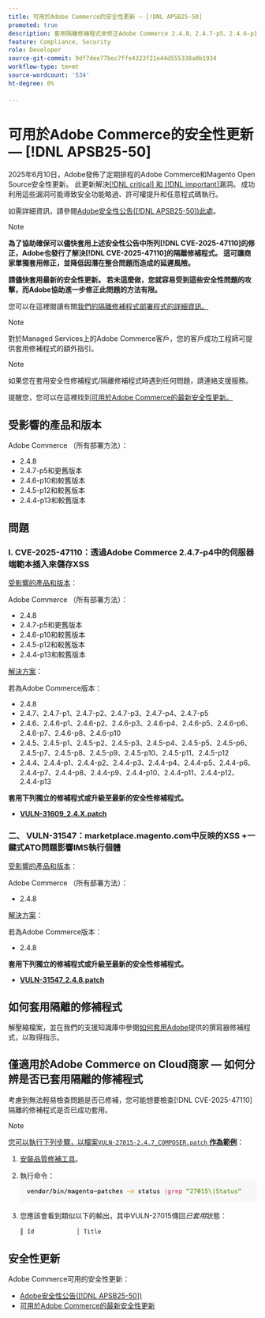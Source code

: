 ```yaml
---
title: 可用於Adobe Commerce的安全性更新 — [!DNL APSB25-50]
promoted: true
description: 套用隔離修補程式來修正Adobe Commerce 2.4.8、2.4.7-p5、2.4.6-p10、2.4.5-p12、2.4.4-p13及舊版的 [!DNL critical and important vulnerabilities] 。
feature: Compliance, Security
role: Developer
source-git-commit: 9df7dee77bec7ffe4323f21e44d555338a0b1934
workflow-type: tm+mt
source-wordcount: '534'
ht-degree: 0%

---
```


# 可用於Adobe Commerce的安全性更新 — [!DNL APSB25-50]

2025年6月10日，Adobe發佈了定期排程的Adobe Commerce和Magento Open Source安全性更新。 此更新解決[[!DNL critical] 和 [!DNL important]](https://helpx.adobe.com/tw/security/severity-ratings.html)漏洞。 成功利用這些漏洞可能導致安全功能略過、許可權提升和任意程式碼執行。

如需詳細資訊，請參閱[Adobe安全性公告([!DNL APSB25-50])此處](https://helpx.adobe.com/tw/security/products/magento/apsb25-50.html)。

>[!NOTE]
>
>**為了協助確保可以儘快套用上述安全性公告中所列[!DNL CVE-2025-47110]的修正，Adobe也發行了解決[!DNL CVE-2025-47110]的隔離修補程式。 這可讓商家單獨套用修正，並降低因潛在整合問題而造成的延遲風險。**

**請儘快套用最新的安全性更新。 若未這麼做，您就容易受到這些安全性問題的攻擊，而Adobe協助進一步修正此問題的方法有限。**

您可以在這裡閱讀有關[我們的隔離修補程式部署程式的詳細資訊。](https://business.adobe.com/blog/introducing-enhanced-security-patch-deployment-and-communications-in-adobe-commerce)

>[!NOTE]
>
>對於Managed Services上的Adobe Commerce客戶，您的客戶成功工程師可提供套用修補程式的額外指引。

>[!NOTE]
>
>如果您在套用安全性修補程式/隔離修補程式時遇到任何問題，請連絡支援服務。

提醒您，您可以在這裡找到[可用於Adobe Commerce的最新安全性更新。](https://helpx.adobe.com/tw/security/products/magento.html)

## 受影響的產品和版本

Adobe Commerce （所有部署方法）：

* 2.4.8
* 2.4.7-p5和更舊版本
* 2.4.6-p10和較舊版本
* 2.4.5-p12和較舊版本
* 2.4.4-p13和較舊版本

## 問題

### I. CVE-2025-47110：透過Adobe Commerce 2.4.7-p4中的伺服器端範本插入來儲存XSS

<u>受影響的產品和版本</u>：

Adobe Commerce （所有部署方法）：

* 2.4.8
* 2.4.7-p5和更舊版本
* 2.4.6-p10和較舊版本
* 2.4.5-p12和較舊版本
* 2.4.4-p13和較舊版本

<u>解決方案</u>：

若為Adobe Commerce版本：

* 2.4.8
* 2.4.7、2.4.7-p1、2.4.7-p2、2.4.7-p3、2.4.7-p4、2.4.7-p5
* 2.4.6、2.4.6-p1、2.4.6-p2、2.4.6-p3、2.4.6-p4、2.4.6-p5、2.4.6-p6、2.4.6-p7、2.4.6-p8、2.4.6-p10
* 2.4.5、2.4.5-p1、2.4.5-p2、2.4.5-p3、2.4.5-p4、2.4.5-p5、2.4.5-p6、2.4.5-p7、2.4.5-p8、2.4.5-p9、2.4.5-p10、2.4.5-p11、2.4.5-p12
* 2.4.4、2.4.4-p1、2.4.4-p2、2.4.4-p3、2.4.4-p4、2.4.4-p5、2.4.4-p6、2.4.4-p7、2.4.4-p8、2.4.4-p9、2.4.4-p10、2.4.4-p11、2.4.4-p12、2.4.4-p13

**套用下列獨立的修補程式或升級至最新的安全性修補程式。**

* **[VULN-31609_2.4.X.patch](assets/VULN-31609_2.4.X_patch.zip)**

### 二、 VULN-31547：marketplace.magento.com中反映的XSS +一鍵式ATO問題影響IMS執行個體

<u>受影響的產品和版本</u>：

Adobe Commerce （所有部署方法）：

* 2.4.8

<u>解決方案</u>：

若為Adobe Commerce版本：

* 2.4.8

**套用下列獨立的修補程式或升級至最新的安全性修補程式。**

* **[VULN-31547_2.4.8.patch](assets/VULN-31547_2.4.8_patch.zip)**

## 如何套用隔離的修補程式

解壓縮檔案，並在我們的支援知識庫中參閱[如何套用Adobe](https://experienceleague.adobe.com/docs/commerce-knowledge-base/kb/how-to/how-to-apply-a-composer-patch-provided-by-magento.html?lang=zh-Hant)提供的撰寫器修補程式，以取得指示。

## 僅適用於Adobe Commerce on Cloud商家 — 如何分辨是否已套用隔離的修補程式

考慮到無法輕易檢查問題是否已修補，您可能想要檢查[!DNL CVE-2025-47110]隔離的修補程式是否已成功套用。

>[!NOTE]
>
><u>您可以執行下列步驟，以檔案`VULN-27015-2.4.7_COMPOSER.patch` **作為範例**</u>：

1. [安裝品質修補工具](https://experienceleague.adobe.com/docs/commerce-operations/tools/quality-patches-tool/usage.html?lang=zh-Hant)。
1. 執行命令： <br>
   ![cve-2024-34102-tell-if-patch-applied-code](assets/cve-2024-34102-tell-if-patch-applied-code.png)
1. 您應該會看到類似以下的輸出，其中VULN-27015傳回&#x200B;*已套用*&#x200B;狀態：

   ```bash
   ║ Id            │ Title                                                        │ Category        │ Origin                 │ Status      │ Details                                          ║ ║ N/A           │ ../m2-hotfixes/VULN-27015-2.4.7_COMPOSER_patch.patch      │ Other           │ Local                  │ Applied     │ Patch type: Custom                                
   ```

<!-- For Step 2:
     ```bash
    vendor/bin/magento-patches -n status |grep "27015\|Status"
     ```
-->

## 安全性更新

Adobe Commerce可用的安全性更新：

* [Adobe安全性公告([!DNL APSB25-50])](https://helpx.adobe.com/tw/security/products/magento/apsb25-50.html)
* [可用於Adobe Commerce的最新安全性更新](https://helpx.adobe.com/tw/security/products/magento.html)
